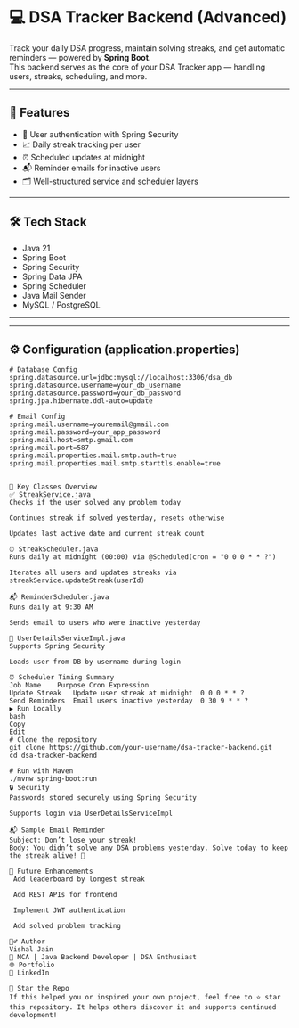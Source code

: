 # 💻 DSA Tracker Backend (Advanced)

Track your daily DSA progress, maintain solving streaks, and get automatic reminders — powered by **Spring Boot**.  
This backend serves as the core of your DSA Tracker app — handling users, streaks, scheduling, and more.

---

## 🚀 Features

- 🔐 User authentication with Spring Security
- 📈 Daily streak tracking per user
- ⏰ Scheduled updates at midnight
- 📬 Reminder emails for inactive users
- 🗂️ Well-structured service and scheduler layers

---

## 🛠 Tech Stack

- Java 21
- Spring Boot
- Spring Security
- Spring Data JPA
- Spring Scheduler
- Java Mail Sender
- MySQL / PostgreSQL

---


---

## ⚙️ Configuration (application.properties)

```properties
# Database Config
spring.datasource.url=jdbc:mysql://localhost:3306/dsa_db
spring.datasource.username=your_db_username
spring.datasource.password=your_db_password
spring.jpa.hibernate.ddl-auto=update

# Email Config
spring.mail.username=youremail@gmail.com
spring.mail.password=your_app_password
spring.mail.host=smtp.gmail.com
spring.mail.port=587
spring.mail.properties.mail.smtp.auth=true
spring.mail.properties.mail.smtp.starttls.enable=true


🧠 Key Classes Overview
✅ StreakService.java
Checks if the user solved any problem today

Continues streak if solved yesterday, resets otherwise

Updates last active date and current streak count

⏰ StreakScheduler.java
Runs daily at midnight (00:00) via @Scheduled(cron = "0 0 0 * * ?")

Iterates all users and updates streaks via streakService.updateStreak(userId)

📬 ReminderScheduler.java
Runs daily at 9:30 AM

Sends email to users who were inactive yesterday

🔐 UserDetailsServiceImpl.java
Supports Spring Security

Loads user from DB by username during login

⏰ Scheduler Timing Summary
Job Name	Purpose	Cron Expression
Update Streak	Update user streak at midnight	0 0 0 * * ?
Send Reminders	Email users inactive yesterday	0 30 9 * * ?
▶️ Run Locally
bash
Copy
Edit
# Clone the repository
git clone https://github.com/your-username/dsa-tracker-backend.git
cd dsa-tracker-backend

# Run with Maven
./mvnw spring-boot:run
🔒 Security
Passwords stored securely using Spring Security

Supports login via UserDetailsServiceImpl

📬 Sample Email Reminder
Subject: Don’t lose your streak!
Body: You didn’t solve any DSA problems yesterday. Solve today to keep the streak alive! 💪

🧩 Future Enhancements
 Add leaderboard by longest streak

 Add REST APIs for frontend

 Implement JWT authentication

 Add solved problem tracking

🙋‍♂️ Author
Vishal Jain
🚀 MCA | Java Backend Developer | DSA Enthusiast
🌐 Portfolio
🔗 LinkedIn

🌟 Star the Repo
If this helped you or inspired your own project, feel free to ⭐ star this repository. It helps others discover it and supports continued development!
